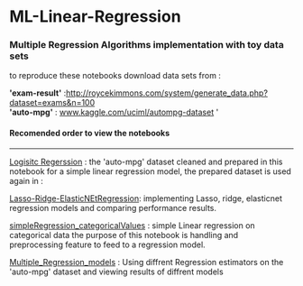 # ML-Linear-Regression
### Multiple Regression Algorithms implementation with toy data sets
to reproduce these notebooks  download data sets from : 

__'exam-result'__ :http://roycekimmons.com/system/generate_data.php?dataset=exams&n=100  
__'auto-mpg'__ : www.kaggle.com/uciml/autompg-dataset ' 
#### Recomended order to view the notebooks
***
[Logisitc Regerssion](https://github.com/aniskx/ML-Linear-Regression/blob/master/Logisitc%20Regerssion.ipynb) : the 'auto-mpg' dataset cleaned and prepared in this notebook for a simple linear regression model, the prepared dataset is used again in :

[Lasso-Ridge-ElasticNEtRegression](https://github.com/aniskx/ML-Linear-Regression/blob/master/Lasso-Ridge-ElasticNEtRegression.ipynb): implementing Lasso, ridge, elasticnet  regression models and comparing performance results.

[simpleRegression_categoricalValues](https://github.com/aniskx/ML-Linear-Regression/blob/master/simpleRegression_categoricalValues.ipynb) : simple Linear regression on categorical data the purpose of this notebook is handling  and preprocessing feature to feed to a regression model.

[Multiple_Regression_models](https://github.com/aniskx/ML-Linear-Regression/blob/master/Multiple_Regression_models.ipynb) : Using diffrent Regression estimators on the 'auto-mpg' dataset and viewing results of diffrent models 
